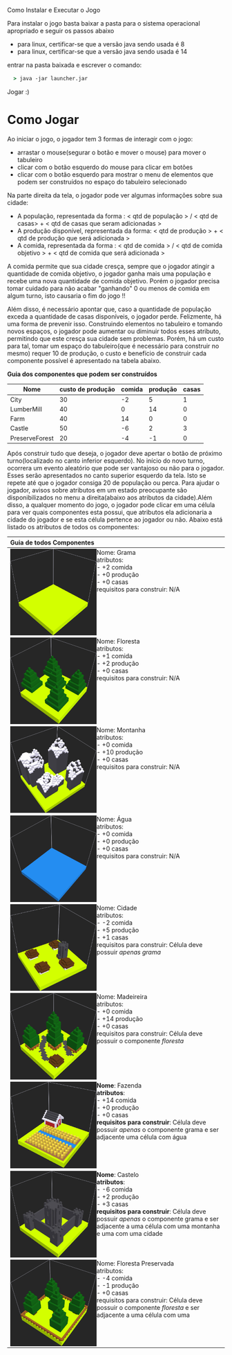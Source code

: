 

Como Instalar e Executar o Jogo

Para instalar o jogo basta baixar a pasta para o sistema operacional apropriado e seguir os passos abaixo
* para linux, certificar-se que a versão java sendo usada é 8
* para linux, certificar-se que a versão java sendo usada é 14

entrar na pasta baixada e escrever o comando:
~~~cmd
  > java -jar launcher.jar
~~~

Jogar :)

# Como Jogar
Ao iniciar o jogo, o jogador tem 3 formas de interagir com o jogo:
* arrastar o mouse(segurar o botão e mover o mouse) para mover o tabuleiro
* clicar com o botão esquerdo do mouse para clicar em botões 
* clicar com o botão esquerdo para mostrar o menu de elementos que podem ser construídos no espaço do tabuleiro selecionado

Na parte direita da tela, o jogador pode ver algumas informações sobre sua cidade:
* A população, representada da forma : < qtd de população > / < qtd de casas> + < qtd de casas que seram adicionadas >
* A produção disponível, representada da forma: < qtd de produção > + < qtd de produção que será adicionada >
* A comida, representada da forma : < qtd de comida > / < qtd de comida objetivo > + < qtd de comida que será adicionada >

A comida permite que sua cidade cresça, sempre que o jogador atingir a quantidade de comida objetivo, o jogador ganha mais uma população e recebe uma nova quantidade de comida objetivo. Porém o jogador precisa tomar cuidado para não acabar "ganhando" 0 ou menos de comida em algum turno, isto causaria o fim do jogo !!

Além disso, é necessário apontar que, caso a quantidade de população exceda a quantidade de casas disponíveis, o jogador perde. Felizmente, há uma forma de prevenir isso. 
Construindo elementos no tabuleiro e tomando novos espaços, o jogador pode aumentar ou diminuir todos esses atributo, permitindo que este cresça sua cidade sem problemas. Porém, há um custo para tal, tomar um espaço do tabuleiro(que é necessário para construir no mesmo) requer 10 de produção, o custo e benefício de construir cada componente possível é apresentado na tabela abaixo.

**Guia dos componentes que podem ser construídos**

Nome | custo de produção | comida | produção | casas
----- | ----- |----- |----- |----- 
City | 30  | -2 | 5 | 1
LumberMill | 40 | 0 | 14 | 0
Farm |  40 | 14 | 0 | 0
Castle | 50 | -6 | 2 | 3
PreserveForest | 20 | -4 | -1 | 0

Após construir tudo que deseja, o jogador deve apertar o botão de próximo turno(localizado no canto inferior esquerdo). No início do novo turno, ocorrera um evento aleatório que pode ser vantajoso ou não para o jogador. Esses serão apresentados no canto superior esquerdo da tela.
Isto se repete até que o jogador consiga 20 de população ou perca.
Para ajudar o jogador, avisos sobre atributos em um estado preocupante são disponibilizados no menu a direita(abaixo aos atributos da cidade).Além disso, a qualquer momento do jogo, o jogador pode clicar em uma célula para ver quais componentes esta possui, que atributos ela adicionaria a cidade do jogador e se esta célula pertence ao jogador ou não.
Abaixo está listado os atributos de todos os componentes:



| **Guia de todos Componentes** |
| :----------------------------------------------------------- |
| <img align="left" width="200" height="200"  src = "..\media\modelo_grama.png"> Nome: Grama<br> atributos:<br> - +2 comida<br> - +0 produção<br> - +0 casas<br> requisitos para construir: N/A |
| <img align="left" width="200" height="200"  src = "..\media\modelo_floresta.png">Nome: Floresta<br> atributos:<br> - +1 comida<br>- +2 produção<br> - +0 casas<br> requisitos para construir: N/A |
| <img align="left" width="200" height="200"  src = "..\media\modelo_montanha.png">Nome: Montanha<br/> atributos:<br/> - +0 comida<br/> - +10 produção<br/> - +0 casas<br/> requisitos para construir: N/A |
| <img align="left" width="200" height="200"  src = "..\media\modelo_agua.png">Nome: Água<br/> atributos:<br/> - +0 comida<br/> - +0 produção<br/> - +0 casas<br/> requisitos para construir: N/A |
| <img align="left" width="200" height="200"  src = "..\media\modelo_cidade.png"> Nome: Cidade<br/> atributos:<br/> - -2 comida<br/> - +5 produção<br/> - +1 casas<br/> requisitos para construir: Célula deve possuir *apenas* *grama* |
| <img align="left" width="200" height="200"  src = "..\media\modelo_madeireira.png">Nome: Madeireira<br/> atributos:<br/> - +0 comida<br/> - +14 produção<br/> - +0 casas<br/> requisitos para construir: Célula deve possuir o componente *floresta* |
| **<img align="left" width="200" height="200"  src = "..\media\modelo_fazenda.png">Nome**: Fazenda<br/> **atributos**:<br/> - +14 comida<br/> - +0 produção<br/> - +0 casas<br/> **requisitos para construir**: Célula deve possuir *apenas*  o componente grama e ser adjacente uma  célula com água |
| <img align="left" width="200" height="200"  src = "..\media\modelo_castelo.png">**Nome**: Castelo<br/> **atributos**:<br/> - -6 comida<br/> - +2 produção<br/> - +3 casas<br/> **requisitos para construir**: Célula deve possuir *apenas*  o componente grama e ser adjacente a uma célula com uma montanha e uma com uma cidade|
| <img align="left" width="200" height="200"  src = "..\media\modelo_floresta_preservada.png">Nome: Floresta Preservada<br/> atributos:<br/> - -4 comida<br/> - -1 produção<br/> - +0 casas<br/> requisitos para construir: Célula deve possuir o componente *floresta* e ser adjacente a uma célula com uma |



